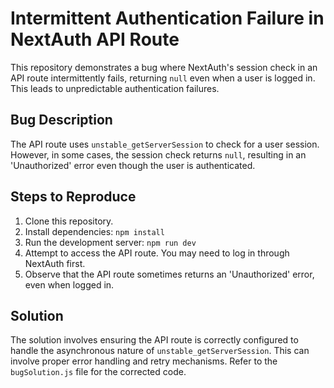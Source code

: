 # Intermittent Authentication Failure in NextAuth API Route

This repository demonstrates a bug where NextAuth's session check in an API route intermittently fails, returning `null` even when a user is logged in. This leads to unpredictable authentication failures.

## Bug Description

The API route uses `unstable_getServerSession` to check for a user session.  However, in some cases, the session check returns `null`, resulting in an 'Unauthorized' error even though the user is authenticated.

## Steps to Reproduce

1. Clone this repository.
2. Install dependencies: `npm install`
3. Run the development server: `npm run dev`
4. Attempt to access the API route.  You may need to log in through NextAuth first.
5. Observe that the API route sometimes returns an 'Unauthorized' error, even when logged in.

## Solution

The solution involves ensuring the API route is correctly configured to handle the asynchronous nature of `unstable_getServerSession`.  This can involve proper error handling and retry mechanisms. Refer to the `bugSolution.js` file for the corrected code.